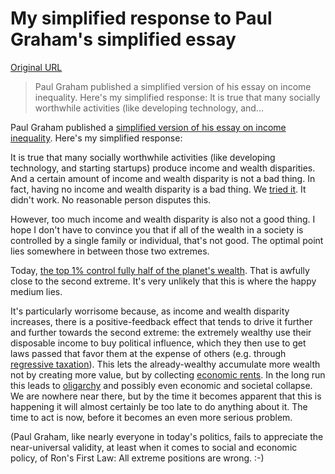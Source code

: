 # My simplified response to Paul Graham's simplified essay

[Original URL](http://blog.rongarret.info/2016/01/my-simplified-response-to-paul-grahams.html)

> Paul Graham published a simplified version of his essay on income inequality. Here's my simplified response: It is true that many socially worthwhile activities (like developing technology, and...

Paul Graham published a [simplified version of his essay on income inequality](http://www.paulgraham.com/sim.html). Here's my simplified response:

It is true that many socially worthwhile activities (like developing technology, and starting startups) produce income and wealth disparities. And a certain amount of income and wealth disparity is not a bad thing. In fact, having no income and wealth disparity is a bad thing. We [tried it](https://en.wikipedia.org/wiki/Soviet_Union). It didn't work. No reasonable person disputes this.

However, too much income and wealth disparity is also not a good thing. I hope I don't have to convince you that if all of the wealth in a society is controlled by a single family or individual, that's not good. The optimal point lies somewhere in between those two extremes.

Today, [the top 1% control fully half of the planet's wealth](http://www.npr.org/sections/thetwo-way/2014/01/20/264241052/oxfam-worlds-richest-1-percent-control-half-of-global-wealth). That is awfully close to the second extreme. It's very unlikely that this is where the happy medium lies.

It's particularly worrisome because, as income and wealth disparity increases, there is a positive-feedback effect that tends to drive it further and further towards the second extreme: the extremely wealthy use their disposable income to buy political influence, which they then use to get laws passed that favor them at the expense of others (e.g. through [regressive taxation](https://en.wikipedia.org/wiki/Taxation_of_private_equity_and_hedge_funds)). This lets the already-wealthy accumulate more wealth not by creating more value, but by collecting [economic rents](https://en.wikipedia.org/wiki/Economic_rent). In the long run this leads to [oligarchy](https://en.wikipedia.org/wiki/Oligarchy) and possibly even economic and societal collapse. We are nowhere near there, but by the time it becomes apparent that this is happening it will almost certainly be too late to do anything about it. The time to act is now, before it becomes an even more serious problem.

(Paul Graham, like nearly everyone in today's politics, fails to appreciate the near-universal validity, at least when it comes to social and economic policy, of Ron's First Law: All extreme positions are wrong. :-)
